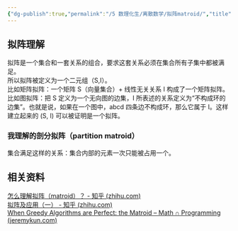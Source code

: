 ```yaml
---
{"dg-publish":true,"permalink":"/5 数理化生/离散数学/拟阵matroid/","title":"拟阵matroid"}
---
```



## 拟阵理解
拟阵是一个集合和一套关系的组合，要求这套关系必须在集合所有子集中都被满足。  
所以拟阵被定义为一个二元组（S,I）。  
比如矩阵拟阵：一个矩阵 S（向量集合）+ 线性无关关系 I 构成了一个矩阵拟阵。  
比如图拟阵：把 S 定义为一个无向图的边集，I 所表述的关系定义为“不构成环的边集”。也就是说，如果在一个图中，abcd 四条边不构成环，那么它属于 I。这样建立起来的 (S, I) 可以被证明是一个拟阵。
### 我理解的剖分拟阵（partition matroid）
集合满足这样的关系：集合内部的元素一次只能被占用一个。

## 相关资料
[怎么理解拟阵（matroid）？ - 知乎 (zhihu.com)](https://www.zhihu.com/question/316879980/answer/740466359)  
[拟阵及应用（一） - 知乎 (zhihu.com)](https://zhuanlan.zhihu.com/p/53976000)  
[When Greedy Algorithms are Perfect: the Matroid – Math ∩ Programming (jeremykun.com)](https://jeremykun.com/2014/08/26/when-greedy-algorithms-are-perfect-the-matroid/)